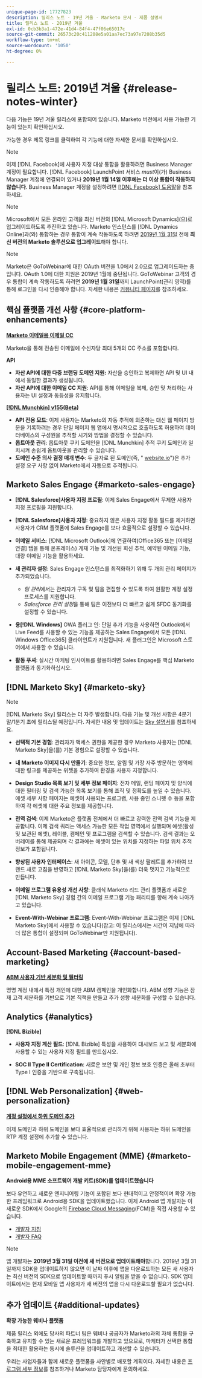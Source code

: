 ```yaml
---
unique-page-id: 17727823
description: 릴리스 노트 - 19년 겨울 - Marketo 문서 - 제품 설명서
title: 릴리스 노트 - 2019년 겨울
exl-id: 0cb3b3a1-472e-41d4-84f4-47f06e65017c
source-git-commit: 26573c20c411208e5a01aa7ec73a97e7208b35d5
workflow-type: tm+mt
source-wordcount: '1050'
ht-degree: 0%

---
```


# 릴리스 노트: 2019년 겨울 {#release-notes-winter}

다음 기능은 19년 겨울 릴리스에 포함되어 있습니다. Marketo 버전에서 사용 가능한 기능이 있는지 확인하십시오.

가능한 경우 제목 링크를 클릭하여 각 기능에 대한 자세한 문서를 확인하십시오.

>[!NOTE]
>
>이제 [!DNL Facebook]에 사용자 지정 대상 통합을 활용하려면 Business Manager 계정이 필요합니다. [!DNL Facebook] LaunchPoint 서비스 *must*&#x200B;이(가) Business Manager 계정에 연결되어 있거나 **2019년 1월 14일 이후에는 더 이상 통합이 작동하지 않습니다**. Business Manager 계정을 설정하려면 [[!DNL Facebook] 도움말](https://www.facebook.com/business/help/1710077379203657)을 참조하세요.

>[!NOTE]
>
>Microsoft에서 모든 온라인 고객을 최신 버전의 [!DNL Microsoft Dynamics]&#x200B;(으)로 업그레이드하도록 추진하고 있습니다. Marketo 인스턴스를 [!DNL Dynamics Online]과(와) 통합하는 경우 통합이 계속 작동하도록 하려면 [2019년 1월 31일](/help/marketo/product-docs/crm-sync/microsoft-dynamics-sync/sync-setup/update-the-marketo-solution-for-microsoft-dynamics.md) 전에 **최신 버전의 Marketo 솔루션으로 업그레이드**&#x200B;해야 합니다.

>[!NOTE]
>
>Marketo은 GoToWebinar에 대한 OAuth 버전을 1.0에서 2.0으로 업그레이드하는 중입니다. OAuth 1.0에 대한 지원은 2019년 1월에 중단됩니다. GoToWebinar 고객의 경우 통합이 계속 작동하도록 하려면 **2019년 1월 31일**&#x200B;까지 LaunchPoint(관리 영역)를 통해 로그인을 다시 인증해야 합니다. 자세한 내용은 [커뮤니티 페이지](https://nation.marketo.com/docs/DOC-6739-gotowebinar-authentication-change-take-action-before-1312019)를 참조하세요.

## 핵심 플랫폼 개선 사항 {#core-platform-enhancements}

**[Marketo 이메일용 이메일 CC](/help/marketo/product-docs/email-marketing/general/email-cc.md)**

Marketo을 통해 전송된 이메일에 수신자당 최대 5개의 CC 주소를 포함합니다.

**API**

* **자산 API에 대한 다중 브랜딩 도메인 지원:** 자산을 승인하고 복제하면 API 및 UI 내에서 동일한 결과가 생성됩니다.
* **자산 API에 대한 이메일 CC 지원**: API를 통해 이메일을 복제, 승인 및 처리하는 사용자는 UI 설정과 동등성을 유지합니다.

**[[!DNL Munchkin] v155(Beta)](https://developers.marketo.com/javascript-api/lead-tracking/configuration/)**

* **API 전용 모드**: 이제 사용자는 Marketo의 자동 추적에 의존하는 대신 웹 페이지 방문을 기록하려는 경우 단일 페이지 웹 앱에서 명시적으로 호출하도록 허용하여 데이터베이스의 구성원을 추적할 시기와 방법을 결정할 수 있습니다.
* **옵트아웃 관리**: 옵트아웃 쿠키 도메인을 [!DNL Munchkin] 추적 쿠키 도메인과 일치시켜 손쉽게 옵트아웃을 관리할 수 있습니다.
* **도메인 수준 의사 결정 매개 변수**: 두 글자로 된 도메인(즉, &quot; [website.io](https://website.io)&quot;)은 추가 설정 요구 사항 없이 Marketo에서 자동으로 추적됩니다.

## Marketo Sales Engage {#marketo-sales-engage}

* **[!DNL Salesforce]사용자 지정 프로필**: 이제 Sales Engage에서 무제한 사용자 지정 프로필을 지원합니다.

* **[!DNL Salesforce]사용자 지정**: 중요하지 않은 사용자 지정 활동 필드를 제거하면 사용자가 CRM 플랫폼에 Sales Engage를 보다 효율적으로 설정할 수 있습니다.
* **이메일 서비스**: [!DNL Microsoft Outlook]에 연결하여(Office365 또는 [이메일 연결] 탭을 통해 온프레미스) 게재 기능 및 개선된 회신 추적, 예약된 이메일 기능, 대량 이메일 기능을 활용하세요.
* **새 관리자 설정**: Sales Engage 인스턴스를 최적화하기 위해 두 개의 관리 페이지가 추가되었습니다.

   * _팀 관리_&#x200B;에서는 관리자가 구독 및 팀을 편집할 수 있도록 하여 원활한 계정 설정 프로세스를 지원합니다.
   * _Salesforce 관리 설정_&#x200B;을 통해 팀은 이전보다 더 빠르고 쉽게 SFDC 동기화를 설정할 수 있습니다.

* **용[!DNL Windows]** OWA 플러그 인: 단일 추가 기능을 사용하면 Outlook에서 Live Feed를 사용할 수 있는 기능을 제공하는 Sales Engage에서 모든 [!DNL Windows Office365] 클라이언트가 지원됩니다. 새 플러그인은 Microsoft 스토어에서 사용할 수 있습니다.
* **활동 푸셔**: 실시간 마케팅 인사이트를 활용하려면 Sales Engage를 핵심 Marketo 플랫폼과 동기화하십시오.

## [!DNL Marketo Sky] {#marketo-sky}

>[!NOTE]
>
>[!DNL Marketo Sky] 릴리스는 더 자주 발생합니다. 다음 기능 및 개선 사항은 4분기 말/1분기 초에 릴리스될 예정입니다. 자세한 내용 및 업데이트는 [Sky 설명서](https://help.marketo.com/)를 참조하세요.

* **선택적 기본 경험**: 관리자가 액세스 권한을 제공한 경우 Marketo 사용자는 [!DNL Marketo Sky]을(를) 기본 경험으로 설정할 수 있습니다.

* **내 Marketo 이미지 다시 만들기**: 중요한 정보, 알림 및 가장 자주 방문하는 영역에 대한 링크를 제공하는 위젯을 추가하여 환경을 사용자 지정합니다.

* **Design Studio 목록 보기 및 세부 정보 페이지**: 전자 메일, 랜딩 페이지 및 양식에 대한 필터링 및 검색 가능한 목록 보기를 통해 조직 및 정확도를 높일 수 있습니다. 에셋 세부 사항 페이지는 에셋이 사용되는 프로그램, 사용 중인 스니펫 수 등을 포함하여 각 에셋에 대한 주요 정보를 제공합니다.

* **전역 검색**: 이제 Marketo은 플랫폼 전체에서 더 빠르고 강력한 전역 검색 기능을 제공합니다. 이제 검색 쿼리는 액세스 가능한 모든 작업 영역에서 실행되며 에셋(활성 및 보관된 에셋), 레이블, 캠페인 및 프로그램을 검색할 수 있습니다. 검색 결과는 오버레이를 통해 제공되며 각 결과에는 에셋이 있는 위치를 지정하는 파일 위치 추적 정보가 포함됩니다.

* **향상된 사용자 인터페이스**: 새 아이콘, 모델, 단추 및 새 색상 팔레트를 추가하여 브랜드 새로 고침을 반영하고 [!DNL Marketo Sky]을(를) 더욱 멋지고 기능적으로 만듭니다.

* **이메일 프로그램 유용성 개선 사항**: 클래식 Marketo 리드 관리 플랫폼과 새로운 [!DNL Marketo Sky] 경험 간의 이메일 프로그램 기능 패리티를 향해 계속 나아가고 있습니다.
* **Event-With-Webinar 프로그램**: Event-With-Webinar 프로그램은 이제 [!DNL Marketo Sky]에서 사용할 수 있습니다(참고: 이 릴리스에서는 시간이 지남에 따라 더 많은 통합이 설정되며 GoToWebinar만 지원됩니다).

## Account-Based Marketing {#account-based-marketing}

**[ABM 사용자 기반 세분화 및 필터링](/help/marketo/product-docs/target-account-management/using-personas.md)**

명명 계정 내에서 특정 개인에 대한 ABM 캠페인을 개인화합니다. ABM 성향 기능은 잠재 고객 세분화를 기반으로 기본 직책을 만들고 추가 성향 세분화를 구성할 수 있습니다.

## Analytics {#analytics}

**[!DNL Bizible]**

* **사용자 지정 계산 필드**: [!DNL Bizible] 특성을 사용하여 대시보드 보고 및 세분화에 사용할 수 있는 사용자 지정 필드를 만드십시오.

* **SOC II Type II Certification**: 새로운 보안 및 개인 정보 보호 인증은 올해 초부터 Type I 인증을 기반으로 구축됩니다.

## [!DNL Web Personalization] {#web-personalization}

**[계정 설정에서 하위 도메인 추가](/help/marketo/product-docs/web-personalization/getting-started/workspaces-in-web-personalization.md)**

이제 도메인과 하위 도메인을 보다 효율적으로 관리하기 위해 사용자는 하위 도메인을 RTP 계정 설정에 추가할 수 있습니다.

## Marketo Mobile Engagement (MME) {#marketo-mobile-engagement-mme}

**Android용 MME 소프트웨어 개발 키트(SDK)를 업데이트했습니다**

보다 유연하고 새로운 엔지니어링 기능이 포함된 보다 현대적이고 안정적이며 확장 가능한 프레임워크로 Android용 SDK을 업데이트했습니다. 이제 Android 앱 개발자는 이 새로운 SDK에서 Google의 [Firebase Cloud Messaging](https://firebase.google.com/docs/cloud-messaging/)&#x200B;(FCM)을 직접 사용할 수 있습니다.

* [개발자 지침](https://developers.marketo.com/mobile/installation/#android_adding_fcm_to_your_application)
* [개발자 FAQ](https://developers.marketo.com/mobile/installation/#android_fcm_faq)

>[!NOTE]
>
>앱 개발자는 **2019년 3월 31일 이전에 새 버전으로 업데이트해야**&#x200B;합니다. 2019년 3월 31일까지 SDK을 업데이트하지 않으면 이 날짜 이후에 앱을 다운로드하는 모든 새 사용자는 최신 버전의 SDK으로 업데이트할 때까지 푸시 알림을 받을 수 없습니다. SDK 업데이트에서는 현재 모바일 앱 사용자가 새 버전의 앱을 다시 다운로드할 필요가 없습니다.

## 추가 업데이트 {#additional-updates}

**확장 가능한 웨비나 플랫폼**

제품 릴리스 외에도 당사의 파트너 팀은 웨비나 공급자가 Marketo과의 자체 통합을 구축하고 유지할 수 있는 새로운 프레임워크를 개발하고 있으므로, 마케터가 선택한 통합을 최대한 활용하는 동시에 솔루션을 업데이트하고 개선할 수 있습니다.

우리는 사업자들과 함께 새로운 플랫폼을 사안별로 배포할 계획이다. 자세한 내용은 [프로그램 세부 정보](https://www.marketo.com/why-marketo/partners/technology/)를 참조하거나 Marketo 담당자에게 문의하세요.
